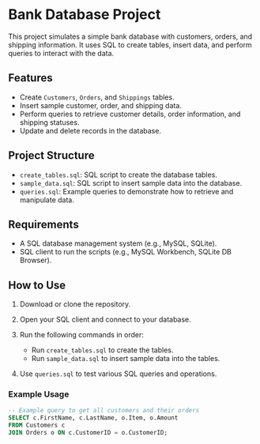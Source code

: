 # Bank Database Project

This project simulates a simple bank database with customers, orders, and shipping information. It uses SQL to create tables, insert data, and perform queries to interact with the data.

## Features
- Create `Customers`, `Orders`, and `Shippings` tables.
- Insert sample customer, order, and shipping data.
- Perform queries to retrieve customer details, order information, and shipping statuses.
- Update and delete records in the database.

## Project Structure

- `create_tables.sql`: SQL script to create the database tables.
- `sample_data.sql`: SQL script to insert sample data into the database.
- `queries.sql`: Example queries to demonstrate how to retrieve and manipulate data.

## Requirements

- A SQL database management system (e.g., MySQL, SQLite).
- SQL client to run the scripts (e.g., MySQL Workbench, SQLite DB Browser).

## How to Use

1. Download or clone the repository.

2. Open your SQL client and connect to your database.

3. Run the following commands in order:

   - Run `create_tables.sql` to create the tables.
   - Run `sample_data.sql` to insert sample data into the tables.

4. Use `queries.sql` to test various SQL queries and operations.

### Example Usage

```sql
-- Example query to get all customers and their orders
SELECT c.FirstName, c.LastName, o.Item, o.Amount
FROM Customers c
JOIN Orders o ON c.CustomerID = o.CustomerID;
